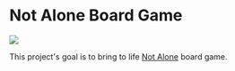 <p align="center">
  <h1>Not Alone Board Game</h1>
  <img src="https://cf.geekdo-images.com/opengraph_left/img/Drj9OBhTZQBVFEUGo647-jZ4UZM=/fit-in/445x445/filters:strip_icc()/pic3611884.jpg">
</p>

This project's goal is to bring to life [Not Alone](https://www.geekattitudegames.com/nos-jeux/not-alone/) board game.

